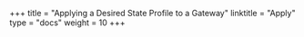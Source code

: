+++
title = "Applying a Desired State Profile to a Gateway"
linktitle = "Apply"
type = "docs"
weight = 10
+++